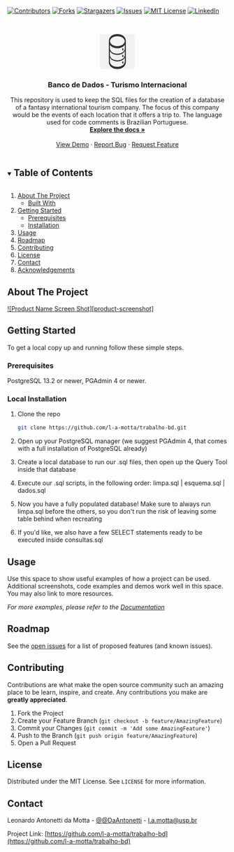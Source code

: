 [![Contributors][contributors-shield]][contributors-url]
[![Forks][forks-shield]][forks-url]
[![Stargazers][stars-shield]][stars-url]
[![Issues][issues-shield]][issues-url]
[![MIT License][license-shield]][license-url]
[![LinkedIn][linkedin-shield]][linkedin-url]



<!-- PROJECT LOGO -->
<br />
<p align="center">
  <a href="https://github.com/l-a-motta/trabalho-bd">
    <img src="images/logo.png" alt="Logo" width="80" height="80">
  </a>

  <h3 align="center">Banco de Dados - Turismo Internacional</h3>

  <p align="center">
    This repository is used to keep the SQL files for the creation of a database of a fantasy international tourism company. The focus of this company would be the events of each location that it offers a trip to. The language used for code comments is Brazilian Portuguese.
    <br />
    <a href="https://github.com/l-a-motta/trabalho-bd"><strong>Explore the docs »</strong></a>
    <br />
    <br />
    <a href="https://github.com/l-a-motta/trabalho-bd">View Demo</a>
    ·
    <a href="https://github.com/l-a-motta/trabalho-bd/issues">Report Bug</a>
    ·
    <a href="https://github.com/l-a-motta/trabalho-bd/issues">Request Feature</a>
  </p>
</p>



<!-- TABLE OF CONTENTS -->
<details open="open">
  <summary><h2 style="display: inline-block">Table of Contents</h2></summary>
  <ol>
    <li>
      <a href="#about-the-project">About The Project</a>
      <ul>
        <li><a href="#built-with">Built With</a></li>
      </ul>
    </li>
    <li>
      <a href="#getting-started">Getting Started</a>
      <ul>
        <li><a href="#prerequisites">Prerequisites</a></li>
        <li><a href="#installation">Installation</a></li>
      </ul>
    </li>
    <li><a href="#usage">Usage</a></li>
    <li><a href="#roadmap">Roadmap</a></li>
    <li><a href="#contributing">Contributing</a></li>
    <li><a href="#license">License</a></li>
    <li><a href="#contact">Contact</a></li>
    <li><a href="#acknowledgements">Acknowledgements</a></li>
  </ol>
</details>



<!-- ABOUT THE PROJECT -->
## About The Project

[![Product Name Screen Shot][product-screenshot]](https://example.com)

<!-- GETTING STARTED -->
## Getting Started

To get a local copy up and running follow these simple steps.

### Prerequisites

PostgreSQL 13.2 or newer, PGAdmin 4 or newer.

### Local Installation

1. Clone the repo
   ```sh
   git clone https://github.com/l-a-motta/trabalho-bd.git
   ```
2. Open up your PostgreSQL manager (we suggest PGAdmin 4, that comes with a full installation of PostgreSQL already)
   
3. Create a local database to run our .sql files, then open up the Query Tool inside that database

4. Execute our .sql scripts, in the following order: limpa.sql | esquema.sql | dados.sql

5. Now you have a fully populated database! Make sure to always run limpa.sql before the others, so you don't run the risk of leaving some table behind when recreating

6. If you'd like, we also have a few SELECT statements ready to be executed inside consultas.sql


<!-- USAGE EXAMPLES -->
## Usage

Use this space to show useful examples of how a project can be used. Additional screenshots, code examples and demos work well in this space. You may also link to more resources.

_For more examples, please refer to the [Documentation](https://example.com)_



<!-- ROADMAP -->
## Roadmap

See the [open issues](https://github.com/l-a-motta/trabalho-bd/issues) for a list of proposed features (and known issues).



<!-- CONTRIBUTING -->
## Contributing

Contributions are what make the open source community such an amazing place to be learn, inspire, and create. Any contributions you make are **greatly appreciated**.

1. Fork the Project
2. Create your Feature Branch (`git checkout -b feature/AmazingFeature`)
3. Commit your Changes (`git commit -m 'Add some AmazingFeature'`)
4. Push to the Branch (`git push origin feature/AmazingFeature`)
5. Open a Pull Request



<!-- LICENSE -->
## License

Distributed under the MIT License. See `LICENSE` for more information.



<!-- CONTACT -->
## Contact

Leonardo Antonetti da Motta - [@@DaAntonetti](https://twitter.com/@DaAntonetti) - l.a.motta@usp.br

Project Link: [https://github.com/l-a-motta/trabalho-bd](https://github.com/l-a-motta/trabalho-bd)

<!-- MARKDOWN LINKS & IMAGES -->
<!-- https://www.markdownguide.org/basic-syntax/#reference-style-links -->
[contributors-shield]: https://img.shields.io/github/contributors/l-a-motta/repo.svg?style=for-the-badge
[contributors-url]: https://github.com/l-a-motta/repo/graphs/contributors
[forks-shield]: https://img.shields.io/github/forks/l-a-motta/repo.svg?style=for-the-badge
[forks-url]: https://github.com/l-a-motta/repo/network/members
[stars-shield]: https://img.shields.io/github/stars/l-a-motta/repo.svg?style=for-the-badge
[stars-url]: https://github.com/l-a-motta/repo/stargazers
[issues-shield]: https://img.shields.io/github/issues/l-a-motta/repo.svg?style=for-the-badge
[issues-url]: https://github.com/l-a-motta/repo/issues
[license-shield]: https://img.shields.io/github/license/l-a-motta/repo.svg?style=for-the-badge
[license-url]: https://github.com/l-a-motta/repo/blob/master/LICENSE.txt
[linkedin-shield]: https://img.shields.io/badge/-LinkedIn-black.svg?style=for-the-badge&logo=linkedin&colorB=555
[linkedin-url]: https://linkedin.com/in/l-a-motta
